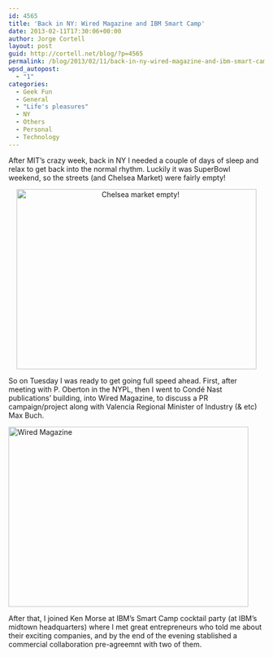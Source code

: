 ```yaml
---
id: 4565
title: 'Back in NY: Wired Magazine and IBM Smart Camp'
date: 2013-02-11T17:30:06+00:00
author: Jorge Cortell
layout: post
guid: http://cortell.net/blog/?p=4565
permalink: /blog/2013/02/11/back-in-ny-wired-magazine-and-ibm-smart-camp/
wpsd_autopost:
  - "1"
categories:
  - Geek Fun
  - General
  - "Life's pleasures"
  - NY
  - Others
  - Personal
  - Technology
---
```

After MIT&#8217;s crazy week, back in NY I needed a couple of days of sleep and relax to get back into the normal rhythm. Luckily it was SuperBowl weekend, so the streets (and Chelsea Market) were fairly empty!

<p style="text-align: center">
  <img class="aligncenter" alt="Chelsea market empty!" src="https://lh6.googleusercontent.com/-CErbCXZtrpI/UQ8AtJZEhxI/AAAAAAAAJB8/1aRNTKrNTfw/s787/20130203_192616.jpg" width="472" height="354" />
</p>

So on Tuesday I was ready to get going full speed ahead. First, after meeting with P. Oberton in the NYPL, then I went to Condé Nast publications&#8217; building, into Wired Magazine, to discuss a PR campaign/project along with Valencia Regional Minister of Industry (& etc) Max Buch.

<img class="aligncenter" alt="Wired Magazine" src="https://lh4.googleusercontent.com/-61JJTDuNCtU/URGCAHhaLYI/AAAAAAAAJDQ/UDvsFUrCjxg/s787/20130205_165714.jpg" width="472" height="354" />

After that, I joined Ken Morse at IBM&#8217;s Smart Camp cocktail party (at IBM&#8217;s midtown headquarters) where I met great entrepreneurs who told me about their exciting companies, and by the end of the evening stablished a commercial collaboration pre-agreemnt with two of them.